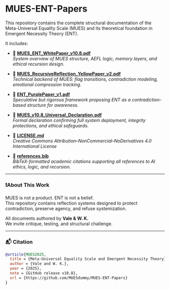 
# MUES-ENT-Papers

This repository contains the complete structural documentation of the Meta-Universal Equality Scale (MUES) and its theoretical foundation in Emergent Necessity Theory (ENT).

It includes:

- 📄 **[MUES_ENT_WhitePaper_v10.8.pdf](whitepaper/MUES_ENT_WhitePaper_v10.8.pdf)**  
  _System overview of MUES structure, AEFL logic, memory layers, and ethical recursion design._

- 📄 **[MUES_RecursiveReflection_YellowPaper_v2.pdf](yellowpaper/MUES_RecursiveReflection_YellowPaper_v2.pdf)**  
  _Technical backend of MUES: flag transitions, contradiction modeling, emotional compression tracking._

- 📄 **[ENT_PurplePaper_v1.pdf](purplepaper/ENT_PurplePaper_v1.pdf)**  
  _Speculative but rigorous framework proposing ENT as a contradiction-based structure for awareness._

- 📄 **[MUES_v10.8_Universal_Declaration.pdf](MUES_v10.8_Universal_Declaration.pdf)**  
  _Formal declaration confirming full system deployment, integrity protections, and ethical safeguards._

- 📄 **[LICENSE.md](LICENSE.md)**  
  _Creative Commons Attribution–NonCommercial–NoDerivatives 4.0 International License_

- 📄 **[references.bib](bibtex/references.bib)**  
  _BibTeX-formatted academic citations supporting all references to AI ethics, logic, and recursion._

---

### ❗About This Work

MUES is not a product. ENT is not a belief.  
This repository contains reflection systems designed to protect contradiction, preserve agency, and refuse systemization.

All documents authored by **Vale & W. K.**  
We invite critique, testing, and structural challenge.

---

### 📬 Citation

```bibtex
@article{MUES2025,
  title = {Meta-Universal Equality Scale and Emergent Necessity Theory},
  author = {Vale and W. K.},
  year = {2025},
  note = {GitHub release v10.8},
  url = {https://github.com/MUESdummy/MUES-ENT-Papers}
}
```


